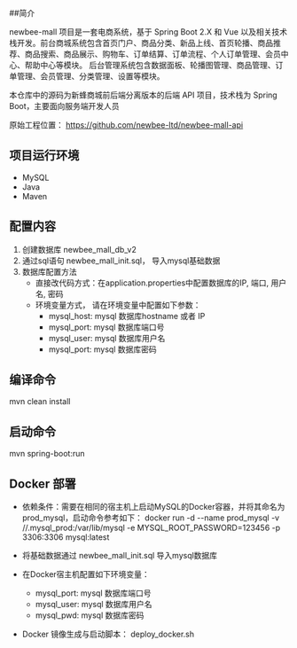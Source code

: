 
##简介

newbee-mall 项目是一套电商系统，基于 Spring Boot 2.X 和 Vue 以及相关技术栈开发。前台商城系统包含首页门户、商品分类、新品上线、首页轮播、商品推荐、商品搜索、商品展示、购物车、订单结算、订单流程、个人订单管理、会员中心、帮助中心等模块。 后台管理系统包含数据面板、轮播图管理、商品管理、订单管理、会员管理、分类管理、设置等模块。

本仓库中的源码为新蜂商城前后端分离版本的后端 API 项目，技术栈为 Spring Boot，主要面向服务端开发人员

原始工程位置： https://github.com/newbee-ltd/newbee-mall-api

## 项目运行环境
- MySQL
- Java
- Maven

## 配置内容
1. 创建数据库 newbee_mall_db_v2
2. 通过sql语句 newbee_mall_init.sql， 导入mysql基础数据
3. 数据库配置方法
    - 直接改代码方式：在application.properties中配置数据库的IP, 端口, 用户名, 密码
    - 环境变量方式， 请在环境变量中配置如下参数：
         - mysql_host: mysql 数据库hostname 或者 IP
         - mysql_port: mysql 数据库端口号
         - mysql_user: mysql 数据库用户名
         - mysql_port: mysql 数据库密码
    
## 编译命令
mvn clean install

## 启动命令
mvn spring-boot:run

## Docker 部署
- 依赖条件：需要在相同的宿主机上启动MySQL的Docker容器，并将其命名为prod_mysql，启动命令参考如下：
  docker run -d --name prod_mysql -v /<your path>/.mysql_prod:/var/lib/mysql -e MYSQL_ROOT_PASSWORD=123456 -p 3306:3306 mysql:latest
  
- 将基础数据通过 newbee_mall_init.sql 导入mysql数据库
  
- 在Docker宿主机配置如下环境变量：
  - mysql_port: mysql 数据库端口号
  - mysql_user: mysql 数据库用户名
  - mysql_pwd: mysql 数据库密码
   
- Docker 镜像生成与启动脚本： deploy_docker.sh